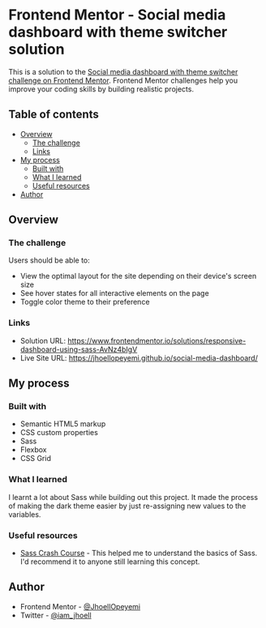 # Frontend Mentor - Social media dashboard with theme switcher solution

This is a solution to the [Social media dashboard with theme switcher challenge on Frontend Mentor](https://www.frontendmentor.io/challenges/social-media-dashboard-with-theme-switcher-6oY8ozp_H). Frontend Mentor challenges help you improve your coding skills by building realistic projects.

## Table of contents

- [Overview](#overview)
  - [The challenge](#the-challenge)
  - [Links](#links)
- [My process](#my-process)
  - [Built with](#built-with)
  - [What I learned](#what-i-learned)
  - [Useful resources](#useful-resources)
- [Author](#author)

## Overview

### The challenge

Users should be able to:

- View the optimal layout for the site depending on their device's screen size
- See hover states for all interactive elements on the page
- Toggle color theme to their preference

### Links

- Solution URL: https://www.frontendmentor.io/solutions/responsive-dashboard-using-sass-AvNz4bIgV
- Live Site URL: https://jhoellopeyemi.github.io/social-media-dashboard/

## My process

### Built with

- Semantic HTML5 markup
- CSS custom properties
- Sass
- Flexbox
- CSS Grid

### What I learned

I learnt a lot about Sass while building out this project. It made the process of making the dark theme easier by just re-assigning new values to the variables.

### Useful resources

- [Sass Crash Course](https://www.youtube.com/watch?v=nu5mdN2JIwM) - This helped me to understand the basics of Sass. I'd recommend it to anyone still learning this concept.

## Author

- Frontend Mentor - [@JhoellOpeyemi](https://www.frontendmentor.io/profile/JhoellOpeyemi)
- Twitter - [@iam_jhoell](https://www.twitter.com/iam_jhoell)

